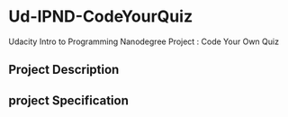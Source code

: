 # Ud-IPND-CodeYourQuiz
Udacity Intro to Programming Nanodegree Project : Code Your Own Quiz

## Project Description

## project Specification

